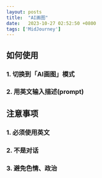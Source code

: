 ```yaml
---
layout: posts
title:  "AI画图"
date:   2023-10-27 02:52:50 +0800
tags: ['MidJourney']
---
```


## 如何使用
### 1. 切换到「AI画图」模式
### 2. 用英文输入描述(prompt)

## 注意事项
### 1. 必须使用英文
### 2. 不是对话
### 3. 避免色情、政治